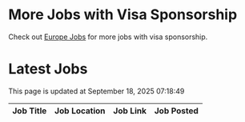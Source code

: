 # More Jobs with Visa Sponsorship

Check out [Europe Jobs](https://github.com/sureshparimi/europejobs#latest-jobs) for more jobs with visa sponsorship.

# Latest Jobs

This page is updated at September 18, 2025 07:18:49

| Job Title | Job Location | Job Link | Job Posted |
| --- | --- | --- | --- |
